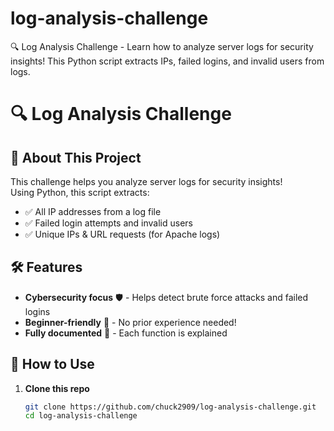 # log-analysis-challenge
🔍 Log Analysis Challenge - Learn how to analyze server logs for security insights!  This Python script extracts IPs, failed logins, and invalid users from logs. 

# 🔍 Log Analysis Challenge

## 🚀 About This Project
This challenge helps you analyze server logs for security insights!  
Using Python, this script extracts:
- ✅ All IP addresses from a log file
- ✅ Failed login attempts and invalid users
- ✅ Unique IPs & URL requests (for Apache logs)

## 🛠 Features
- **Cybersecurity focus** 🛡️ - Helps detect brute force attacks and failed logins
- **Beginner-friendly** 🔰 - No prior experience needed!
- **Fully documented** 📖 - Each function is explained

## 🔗 How to Use
1. **Clone this repo**
   ```sh
   git clone https://github.com/chuck2909/log-analysis-challenge.git
   cd log-analysis-challenge
